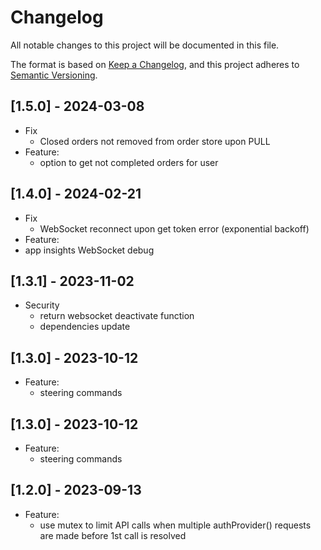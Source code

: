 # Changelog

All notable changes to this project will be documented in this file.

The format is based on [Keep a Changelog](https://keepachangelog.com/en/1.0.0/),
and this project adheres to [Semantic Versioning](https://semver.org/spec/v2.0.0.html).

## [1.5.0] - 2024-03-08
- Fix
  - Closed orders not removed from order store upon PULL
- Feature:
  - option to get not completed orders for user

## [1.4.0] - 2024-02-21
- Fix
  - WebSocket reconnect upon get token error (exponential backoff)
- Feature:
 - app insights WebSocket debug

## [1.3.1] - 2023-11-02
- Security
  - return websocket deactivate function
  - dependencies update

## [1.3.0] - 2023-10-12
- Feature:
  - steering commands

## [1.3.0] - 2023-10-12
- Feature:
  - steering commands

## [1.2.0] - 2023-09-13
- Feature:
  - use mutex to limit API calls when multiple authProvider() requests are made before 1st call is resolved

